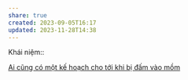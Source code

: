 ```yaml
---
share: true
created: 2023-09-05T16:17
updated: 2023-11-28T14:38
---
```

Khái niệm:: 

[Ai cũng có một kế hoạch cho tới khi bị đấm vào mồm](./Ai%20c%C5%A9ng%20c%C3%B3%20m%E1%BB%99t%20k%E1%BA%BF%20ho%E1%BA%A1ch%20cho%20t%E1%BB%9Bi%20khi%20b%E1%BB%8B%20%C4%91%E1%BA%A5m%20v%C3%A0o%20m%E1%BB%93m.md)